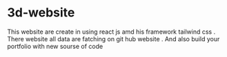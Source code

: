 # 3d-website
This website are create in using react js amd his framework tailwind css .
There website all data are fatching on git hub website .
And also build your portfolio with new sourse of code
